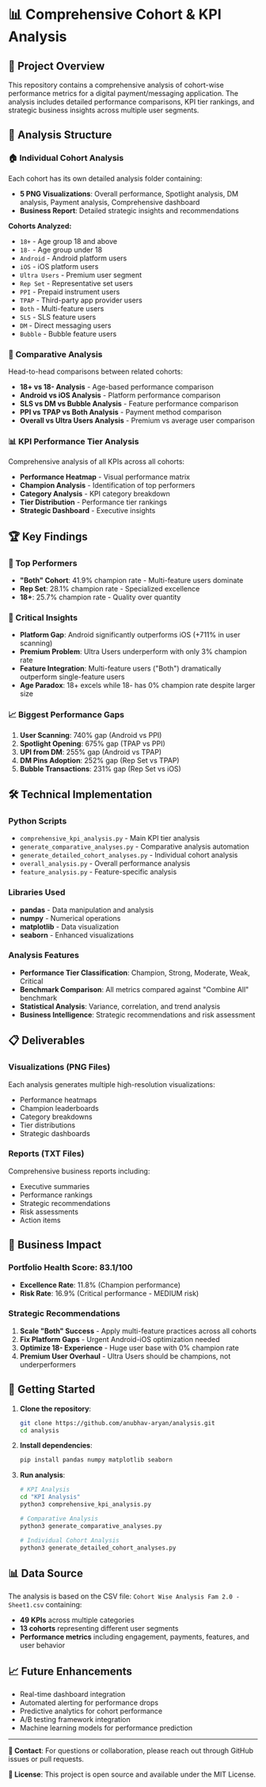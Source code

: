 # 📊 Comprehensive Cohort & KPI Analysis

## 🎯 Project Overview

This repository contains a comprehensive analysis of cohort-wise performance metrics for a digital payment/messaging application. The analysis includes detailed performance comparisons, KPI tier rankings, and strategic business insights across multiple user segments.

## 📁 Analysis Structure

### 🏠 Individual Cohort Analysis
Each cohort has its own detailed analysis folder containing:
- **5 PNG Visualizations**: Overall performance, Spotlight analysis, DM analysis, Payment analysis, Comprehensive dashboard
- **Business Report**: Detailed strategic insights and recommendations

**Cohorts Analyzed:**
- `18+` - Age group 18 and above
- `18-` - Age group under 18
- `Android` - Android platform users
- `iOS` - iOS platform users
- `Ultra Users` - Premium user segment
- `Rep Set` - Representative set users
- `PPI` - Prepaid instrument users
- `TPAP` - Third-party app provider users
- `Both` - Multi-feature users
- `SLS` - SLS feature users
- `DM` - Direct messaging users
- `Bubble` - Bubble feature users

### 🔄 Comparative Analysis
Head-to-head comparisons between related cohorts:
- **18+ vs 18- Analysis** - Age-based performance comparison
- **Android vs iOS Analysis** - Platform performance comparison
- **SLS vs DM vs Bubble Analysis** - Feature performance comparison
- **PPI vs TPAP vs Both Analysis** - Payment method comparison
- **Overall vs Ultra Users Analysis** - Premium vs average user comparison

### 📊 KPI Performance Tier Analysis
Comprehensive analysis of all KPIs across all cohorts:
- **Performance Heatmap** - Visual performance matrix
- **Champion Analysis** - Identification of top performers
- **Category Analysis** - KPI category breakdown
- **Tier Distribution** - Performance tier rankings
- **Strategic Dashboard** - Executive insights

## 🏆 Key Findings

### 🥇 Top Performers
- **"Both" Cohort**: 41.9% champion rate - Multi-feature users dominate
- **Rep Set**: 28.1% champion rate - Specialized excellence
- **18+**: 25.7% champion rate - Quality over quantity

### 🚨 Critical Insights
- **Platform Gap**: Android significantly outperforms iOS (+711% in user scanning)
- **Premium Problem**: Ultra Users underperform with only 3% champion rate
- **Feature Integration**: Multi-feature users ("Both") dramatically outperform single-feature users
- **Age Paradox**: 18+ excels while 18- has 0% champion rate despite larger size

### 📈 Biggest Performance Gaps
1. **User Scanning**: 740% gap (Android vs PPI)
2. **Spotlight Opening**: 675% gap (TPAP vs PPI)
3. **UPI from DM**: 255% gap (Android vs TPAP)
4. **DM Pins Adoption**: 252% gap (Rep Set vs TPAP)
5. **Bubble Transactions**: 231% gap (Rep Set vs iOS)

## 🛠️ Technical Implementation

### Python Scripts
- `comprehensive_kpi_analysis.py` - Main KPI tier analysis
- `generate_comparative_analyses.py` - Comparative analysis automation
- `generate_detailed_cohort_analyses.py` - Individual cohort analysis
- `overall_analysis.py` - Overall performance analysis
- `feature_analysis.py` - Feature-specific analysis

### Libraries Used
- **pandas** - Data manipulation and analysis
- **numpy** - Numerical operations
- **matplotlib** - Data visualization
- **seaborn** - Enhanced visualizations

### Analysis Features
- **Performance Tier Classification**: Champion, Strong, Moderate, Weak, Critical
- **Benchmark Comparison**: All metrics compared against "Combine All" benchmark
- **Statistical Analysis**: Variance, correlation, and trend analysis
- **Business Intelligence**: Strategic recommendations and risk assessment

## 📋 Deliverables

### Visualizations (PNG Files)
Each analysis generates multiple high-resolution visualizations:
- Performance heatmaps
- Champion leaderboards
- Category breakdowns
- Tier distributions
- Strategic dashboards

### Reports (TXT Files)
Comprehensive business reports including:
- Executive summaries
- Performance rankings
- Strategic recommendations
- Risk assessments
- Action items

## 🎯 Business Impact

### Portfolio Health Score: 83.1/100
- **Excellence Rate**: 11.8% (Champion performance)
- **Risk Rate**: 16.9% (Critical performance - MEDIUM risk)

### Strategic Recommendations
1. **Scale "Both" Success** - Apply multi-feature practices across all cohorts
2. **Fix Platform Gaps** - Urgent Android-iOS optimization needed
3. **Optimize 18- Experience** - Huge user base with 0% champion rate
4. **Premium User Overhaul** - Ultra Users should be champions, not underperformers

## 🚀 Getting Started

1. **Clone the repository**:
   ```bash
   git clone https://github.com/anubhav-aryan/analysis.git
   cd analysis
   ```

2. **Install dependencies**:
   ```bash
   pip install pandas numpy matplotlib seaborn
   ```

3. **Run analysis**:
   ```bash
   # KPI Analysis
   cd "KPI Analysis"
   python3 comprehensive_kpi_analysis.py
   
   # Comparative Analysis
   python3 generate_comparative_analyses.py
   
   # Individual Cohort Analysis
   python3 generate_detailed_cohort_analyses.py
   ```

## 📊 Data Source

The analysis is based on the CSV file: `Cohort Wise Analysis Fam 2.0 - Sheet1.csv` containing:
- **49 KPIs** across multiple categories
- **13 cohorts** representing different user segments
- **Performance metrics** including engagement, payments, features, and user behavior

## 📈 Future Enhancements

- Real-time dashboard integration
- Automated alerting for performance drops
- Predictive analytics for cohort performance
- A/B testing framework integration
- Machine learning models for performance prediction

---

**📧 Contact**: For questions or collaboration, please reach out through GitHub issues or pull requests.

**📄 License**: This project is open source and available under the MIT License.
